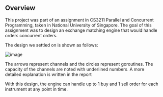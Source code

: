 ## Overview

This project was part of an assignment in CS3211 Parallel and Concurrent Programming, taken in National University of Singapore.
The goal of this assignment was to design an exchange matching engine that would handle orders concurrent orders.

The design we settled on is shown as follows:

![image]("./program_design.jpeg")

The arrows represent channels and the circles represent goroutines. The capacity of the channels are noted with underlined numbers.
A more detailed explanation is written in the report

With this design, the engine can handle up to 1 buy and 1 sell order for each instrument at any point in time. 


